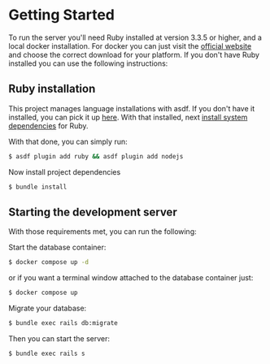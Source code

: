 # Getting Started

To run the server you'll need Ruby installed at version 3.3.5 or higher, and a local docker installation. For docker you can just visit the [official website](https://www.docker.com/products/docker-desktop/) and choose the correct download for your platform. If you don't have Ruby installed you can use the following instructions:

## Ruby installation

This project manages language installations with asdf. If you don't have it installed, you can pick it up [here](https://asdf-vm.com/guide/getting-started.html). With that installed, next
[install system dependencies](https://github.com/rbenv/ruby-build/wiki#suggested-build-environment) for Ruby.

With that done, you can simply run:

```bash
$ asdf plugin add ruby && asdf plugin add nodejs
```

Now install project dependencies

```bash
$ bundle install
```

## Starting the development server

With those requirements met, you can run the following:

Start the database container:

```sh
$ docker compose up -d
```

or if you want a terminal window attached to the database container just:

```sh
$ docker compose up
```

Migrate your database:

```sh
$ bundle exec rails db:migrate
```

Then you can start the server:

```sh
$ bundle exec rails s
```

